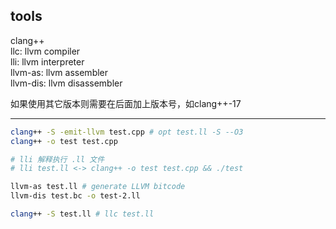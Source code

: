 ## tools

clang++\
llc: llvm compiler\
lli: llvm interpreter\
llvm-as: llvm assembler\
llvm-dis: llvm disassembler

如果使用其它版本则需要在后面加上版本号，如clang++-17

---

```bash
clang++ -S -emit-llvm test.cpp # opt test.ll -S --O3
clang++ -o test test.cpp

# lli 解释执行 .ll 文件
# lli test.ll <-> clang++ -o test test.cpp && ./test

llvm-as test.ll # generate LLVM bitcode
llvm-dis test.bc -o test-2.ll

clang++ -S test.ll # llc test.ll
```